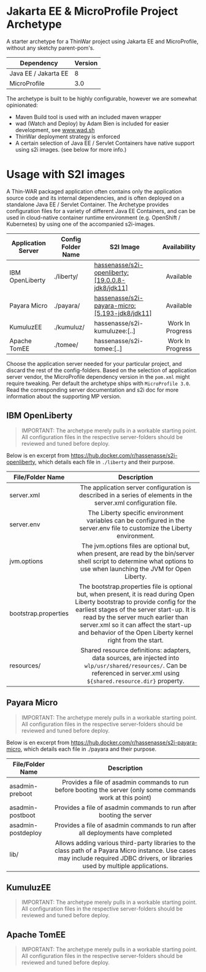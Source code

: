 # Jakarta EE & MicroProfile Project Archetype

A starter archetype for a ThinWar project using Jakarta EE and MicroProfile, without any sketchy parent-pom's.

| Dependency           | Version |
| -------------------- | ------- |
| Java EE / Jakarta EE | 8       |
| MicroProfile         | 3.0     |

The archetype is built to be highly configurable, however we are somewhat opinionated:

- Maven Build tool is used with an included maven wrapper
- wad (Watch and Deploy) by Adam Bien is included for easier development, see www.wad.sh
- ThinWar deployment strategy is enforced
- A certain selection of Java EE / Servlet Containers have native support using s2i images. (see below for more info.)

# Usage with S2I images

A Thin-WAR packaged application often contains only the application source code and its internal dependencies, and is often deployed on a standalone Java EE / Servlet Container. The Archetype provides configuration files for a variety of different Java EE Containers, and can be used in cloud-native container runtime environment (e.g. OpenShift / Kubernetes) by using one of the accompanied s2i-images.

| Application Server | Config Folder Name | S2I Image                                                                                               |   Availability   |
| ------------------ | ------------------ | ------------------------------------------------------------------------------------------------------- | :--------------: |
| IBM OpenLiberty    | ./liberty/         | [hassenasse/s2i-openliberty:[19.0.0.8-jdk8/jdk11]](https://hub.docker.com/r/hassenasse/s2i-openliberty) |    Available     |
| Payara Micro       | ./payara/          | [hassenasse/s2i-payara-micro:[5.193-jdk8/jdk11]](https://hub.docker.com/r/hassenasse/s2i-payara-micro)        |    Available     |
| KumuluzEE          | ./kumuluz/         | hassenasse/s2i-kumuluzee:[..]                                                                           | Work In Progress |
| Apache TomEE       | ./tomee/           | hassenasse/s2i-tomee:[..]                                                                               | Work In Progress |

Choose the application server needed for your particular project, and discard the rest of the config-folders. Based on the selection of application server vendor, the MicroProfile dependency version in the `pom.xml` might require tweaking. Per default the archetype ships with `MicroProfile 3.0`. Read the corresponding server documentation and s2i doc for more information about the supporting MP version.

## IBM OpenLiberty

> IMPORTANT: The archetype merely pulls in a workable starting point. All configuration files in the respective server-folders should be reviewed and tuned before deploy.

Below is en excerpt from https://hub.docker.com/r/hassenasse/s2i-openliberty, which details each file in `./liberty` and their purpose.

| File/Folder Name     |                                                                                                                                                        Description                                                                                                                                                        |
| -------------------- | :-----------------------------------------------------------------------------------------------------------------------------------------------------------------------------------------------------------------------------------------------------------------------------------------------------------------------: |
| server.xml           |                                                                                                      The application server configuration is described in a series of elements in the server.xml configuration file.                                                                                                      |
| server.env           |                                                                                                 The Liberty specific environment variables can be configured in the server.env file to customize the Liberty environment.                                                                                                 |
| jvm.options          |                                                                          The jvm.options files are optional but, when present, are read by the bin/server shell script to determine what options to use when launching the JVM for Open Liberty.                                                                          |
| bootstrap.properties | The bootstrap.properties file is optional but, when present, it is read during Open Liberty bootstrap to provide config for the earliest stages of the server start-up. It is read by the server much earlier than server.xml so it can affect the start-up and behavior of the Open Liberty kernel right from the start. |
| resources/           |                                                                       Shared resource definitions: adapters, data sources, are injected into `wlp/usr/shared/resources/`. Can be referenced in server.xml using `${shared.resource.dir}` property.                                                                        |

## Payara Micro

> IMPORTANT: The archetype merely pulls in a workable starting point. All configuration files in the respective server-folders should be reviewed and tuned before deploy.

Below is en excerpt from https://hub.docker.com/r/hassenasse/s2i-payara-micro, which details each file in ./payara and their purpose.

| File/Folder Name   |                                                                                    Description                                                                                     |
| ------------------ | :--------------------------------------------------------------------------------------------------------------------------------------------------------------------------------: |
| asadmin-preboot    |                                    Provides a file of asadmin commands to run before booting the server (only some commands work at this point)                                    |
| asadmin-postboot   |                                                        Provides a file of asadmin commands to run after booting the server                                                         |
| asadmin-postdeploy |                                                  Provides a file of asadmin commands to run after all deployments have completed                                                   |
| lib/               | Allows adding various third-party libraries to the class path of a Payara Micro instance. Use cases may include required JDBC drivers, or libraries used by multiple applications. |

## KumuluzEE

> IMPORTANT: The archetype merely pulls in a workable starting point. All configuration files in the respective server-folders should be reviewed and tuned before deploy.

## Apache TomEE

> IMPORTANT: The archetype merely pulls in a workable starting point. All configuration files in the respective server-folders should be reviewed and tuned before deploy.
